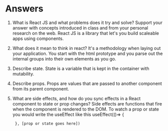 # Answers

1. What is React JS and what problems does it try and solve? Support your answer with concepts introduced in class and from your personal research on the web.
    React JS is a library that let's you build scaleable apps using components.
1. What does it mean to think in react?
    It's a methodology when laying out your application. You start with the html prototype and you parse out the internal groups into their own elements as you go.
1. Describe state.
    State is a variable that is kept in the container with mutability.
1. Describe props.
    Props are values that are passed to another component from its parent component. 

1. What are side effects, and how do you sync effects in a React component to state or prop changes?
    Side effects are functions that fire when the component is rendered to the DOM. To watch a prop or state you would write the useEffect like this
        useEffect(()=> {

        }, [prop or state goes here])
